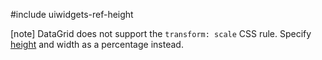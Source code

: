 #include uiwidgets-ref-height

[note] DataGrid does not support the `transform: scale` CSS rule. Specify [height](/Documentation/ApiReference/UI_Components/dxDataGrid/Configuration/#height) and width as a percentage instead.